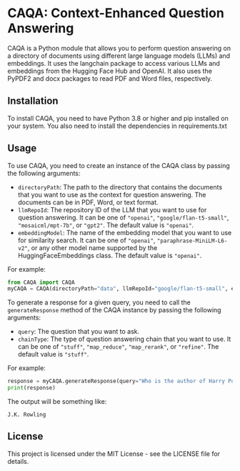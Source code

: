 
# CAQA: Context-Enhanced Question Answering

CAQA is a Python module that allows you to perform question answering on a directory of documents using different large language models (LLMs) and embeddings. It uses the langchain package to access various LLMs and embeddings from the Hugging Face Hub and OpenAI. It also uses the PyPDF2 and docx packages to read PDF and Word files, respectively.

## Installation

To install CAQA, you need to have Python 3.8 or higher and pip installed on your system. You also need to install the dependencies in requirements.txt


## Usage

To use CAQA, you need to create an instance of the CAQA class by passing the following arguments:

- `directoryPath`: The path to the directory that contains the documents that you want to use as the context for question answering. The documents can be in PDF, Word, or text format.
- `llmRepoId`: The repository ID of the LLM that you want to use for question answering. It can be one of `"openai"`, `"google/flan-t5-small"`, `"mosaicml/mpt-7b"`, or `"gpt2"`. The default value is `"openai"`.
- `embeddingModel`: The name of the embedding model that you want to use for similarity search. It can be one of `"openai"`, `"paraphrase-MiniLM-L6-v2"`, or any other model name supported by the HuggingFaceEmbeddings class. The default value is `"openai"`.

For example:

```python
from CAQA import CAQA
myCAQA = CAQA(directoryPath="data", llmRepoId="google/flan-t5-small", embeddingModel="paraphrase-MiniLM-L6-v2")
```

To generate a response for a given query, you need to call the `generateResponse` method of the CAQA instance by passing the following arguments:

- `query`: The question that you want to ask.
- `chainType`: The type of question answering chain that you want to use. It can be one of `"stuff"`, `"map_reduce"`, `"map_rerank"`, or `"refine"`. The default value is `"stuff"`.

For example:

```python
response = myCAQA.generateResponse(query="Who is the author of Harry Potter?", chainType="map_reduce")
print(response)
```

The output will be something like:

```
J.K. Rowling
```

## License

This project is licensed under the MIT License - see the LICENSE file for details.
